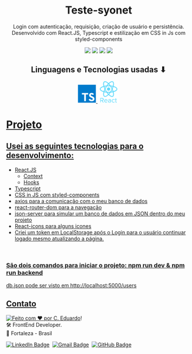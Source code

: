 <h1 align="center"> Teste-syonet </h1>
<p align="center">Login com autenticação, requisição, criação de usuário e persistência. Desenvolvido com React.JS, Typescript e estilização em CSS in Js com styled-components</p>


<div align="center">

<img src="https://user-images.githubusercontent.com/72894980/194648034-dbfdddda-a2f7-4e59-bae9-5d399e21eee5.png" width=350 heigth=300 />
<img src="https://user-images.githubusercontent.com/72894980/194648050-9391cdf3-5837-41e4-85ce-bd873fc4bd41.png" width=350 heigth=300 />
<img src="https://user-images.githubusercontent.com/72894980/194648057-2a2baf12-bd1c-4e29-a67b-4528cb2842e8.png" width=350 heigth=300 />
<img src="https://user-images.githubusercontent.com/72894980/194648849-6da3b352-9faa-45fa-9689-53ffad16dc8e.png" width=350 heigth=300 />

</div>

<h2 align="center">Linguagens e Tecnologias usadas ⬇</h2>

<p align="center"> 
<a href="https://developer.mozilla.org/en-US/docs/Web/typescript" target="_blank" rel="noreferrer"> <img src="https://raw.githubusercontent.com/devicons/devicon/master/icons/typescript/typescript-original.svg" alt="typescript" width="50" height="50"/> </a> 
<a href="https://www.w3schools.com/react/" target="_blank" rel="noreferrer"> <img
src="https://raw.githubusercontent.com/devicons/devicon/master/icons/react/react-original-wordmark.svg" alt="react" width="60" height="60"/>
</p>

# Projeto

## Usei as seguintes tecnologias para o desenvolvimento: </br>
- React.JS </br>
  * Context </br>
  * Hooks </br>
- Typescript </br>
- CSS in JS com styled-components </br>
- axios para a comunicação com o meu banco de dados </br>
- react-router-dom para a navegação </br>
- json-server para simular um banco de dados em JSON dentro do meu projeto </br>
- React-icons para alguns icones </br>
- Criei um token em LocalStorage após o Login para o usuário continuar logado mesmo atualizando a página. </br>
</br>

### São dois comandos para iniciar o projeto: npm run dev & npm run backend </br>
db.json pode ser visto em http://localhost:5000/users


## Contato

<img align="left" src="https://avatars.githubusercontent.com/carloseduardob94?size=100">

Feito com ❤️ por [C. Eduardo](https://github.com/carloseduardob94)! <br>
🛠 FrontEnd Developer. <br>
📍 Fortaleza - Brasil <br> 

<a href="https://www.linkedin.com/in/carlos-eduardo-lima-lira-barbosa" target="_blank"><img src="https://img.shields.io/badge/LinkedIn-0077B5?style=flat&logo=linkedin&logoColor=white" alt="LinkedIn Badge" height="20"></a>&nbsp;
<a href="mailto:educonts08@gmail.com" target="_blank"><img src="https://img.shields.io/badge/Gmail-D14836?style=flat&logo=gmail&logoColor=white" alt="Gmail Badge" height="20"></a>&nbsp;
<a href="https://www.github.com/carloseduardob94" target="_blank"><img src="https://img.shields.io/badge/GitHub-100000?style=flat&logo=github&logoColor=white" alt="GitHub Badge" height="20"></a>&nbsp;

<br clear="left"/>
